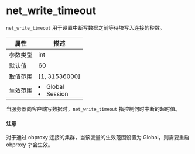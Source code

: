# net_write_timeout

`net_write_timeout` 用于设置中断写数据之前等待块写入连接的秒数。

| **属性** |                                                   **描述**                                                   |
|--------|------------------------------------------------------------------------------------------------------------|
| 参数类型   | int                     |
| 默认值    | 60                      |
| 取值范围   | \[1, 31536000\]         |
| 生效范围   | <li> Global   <li> Session    |

当服务器向客户端写数据时，`net_write_timeout` 指控制何时中断的超时值。

  <main id="notice" type='notice'>
    <h4>注意</h4>
    <p>对于通过 obproxy 连接的集群，当该变量的生效范围设置为 Global，则需要重启 obproxy 才会生效。</p>
  </main>
